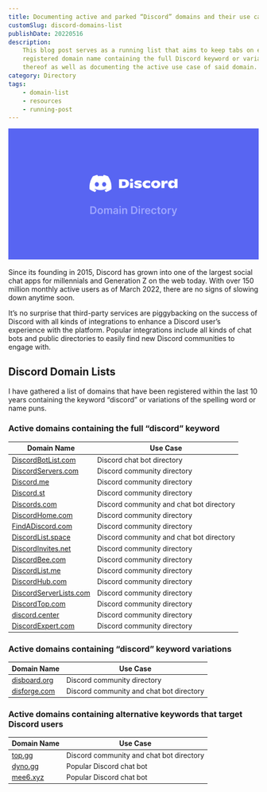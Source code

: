 ```yaml
---
title: Documenting active and parked “Discord” domains and their use cases [May 2022]
customSlug: discord-domains-list
publishDate: 20220516
description:
    This blog post serves as a running list that aims to keep tabs on every
    registered domain name containing the full Discord keyword or variations
    thereof as well as documenting the active use case of said domain.
category: Directory
tags:
    - domain-list
    - resources
    - running-post
---
```


![Discord Domain Directory banner](assets/discorddomaindirectory-banner.png)

Since its founding in 2015, Discord has grown into one of the largest social chat apps for millennials and Generation Z on the web today. With over 150 million monthly active users as of March 2022, there are no signs of slowing down anytime soon.

It’s no surprise that third-party services are piggybacking on the success of Discord with all kinds of integrations to enhance a Discord user’s experience with the platform. Popular integrations include all kinds of chat bots and public directories to easily find new Discord communities to engage with.

## Discord Domain Lists

I have gathered a list of domains that have been registered within the last 10 years containing the keyword “discord” or variations of the spelling word or name puns.

### Active domains containing the full “discord” keyword

<table class="table table-auto">
    <thead class="table-header-group">
        <tr class="table-row">
            <th>Domain Name</th>
            <th>Use Case</th>
        </tr>
    </thead>
    <tbody>
        <tr class="table-row">
            <td class="table-cell"><a href="https://discordbotlist.com/">DiscordBotList.com</a></td>
            <td class="table-cell">Discord chat bot directory</td>
        </tr>
        <tr class="table-row">
            <td class="table-cell"><a href="https://discordservers.com/">DiscordServers.com</a></td>
            <td class="table-cell">Discord community directory</td>
        </tr>
        <tr class="table-row">
            <td class="table-cell"><a href="https://discord.me/">Discord.me</a></td>
            <td class="table-cell">Discord community directory</td>
        </tr>
        <tr class="table-row">
            <td class="table-cell"><a href="https://discord.st/">Discord.st</a></td>
            <td class="table-cell">Discord community directory</td>
        </tr>
        <tr class="table-row">
            <td class="table-cell"><a href="https://discords.com/">Discords.com</a></td>
            <td class="table-cell">Discord community and chat bot directory</td>
        </tr>
        <tr class="table-row">
            <td class="table-cell"><a href="https://discordhome.com/">DiscordHome.com</a></td>
            <td class="table-cell">Discord community directory</td>
        </tr>
        <tr class="table-row">
            <td class="table-cell"><a href="https://findadiscord.com/">FindADiscord.com</a></td>
            <td class="table-cell">Discord community directory</td>
        </tr>
        <tr class="table-row">
            <td class="table-cell"><a href="https://discordlist.space/">DiscordList.space</a></td>
            <td class="table-cell">Discord community and chat bot directory</td>
        </tr>
        <tr class="table-row">
            <td class="table-cell"><a href="https://discordinvites.net/">DiscordInvites.net</a></td>
            <td class="table-cell">Discord community directory</td>
        </tr>
        <tr class="table-row">
            <td class="table-cell"><a href="https://discordbee.com/">DiscordBee.com</a></td>
            <td class="table-cell">Discord community directory</td>
        </tr>
        <tr class="table-row">
            <td class="table-cell"><a href="https://discordlist.me/">DiscordList.me</a></td>
            <td class="table-cell">Discord community directory</td>
        </tr>
        <tr class="table-row">
            <td class="table-cell"><a href="https://discordhub.com/">DiscordHub.com</a></td>
            <td class="table-cell">Discord community directory</td>
        </tr>
        <tr class="table-row">
            <td class="table-cell"><a href="https://discordserverlists.com/">DiscordServerLists.com</a></td>
            <td class="table-cell">Discord community directory</td>
        </tr>
        <tr class="table-row">
            <td class="table-cell"><a href="https://discordtop.com/">DiscordTop.com</a></td>
            <td class="table-cell">Discord community directory</td>
        </tr>
        <tr class="table-row">
            <td class="table-cell"><a href="https://discord.center/">discord.center</a></td>
            <td class="table-cell">Discord community directory</td>
        </tr>
        <tr class="table-row">
            <td class="table-cell"><a href="discordexpert.com/">DiscordExpert.com</a></td>
            <td class="table-cell">Discord community directory</td>
        </tr>
    </tbody>
</table>

### Active domains containing “discord” keyword variations

<table class="table table-auto">
    <thead class="table-header-group">
        <tr class="table-row">
            <th>Domain Name</th>
            <th>Use Case</th>
        </tr>
    </thead>
    <tbody>
        <tr class="table-row">
            <td class="table-cell"><a href="https://disboard.org/">disboard.org</a></td>
            <td class="table-cell">Discord community directory</td>
        </tr>
        <tr class="table-row">
            <td class="table-cell"><a href="https://disforge.com/">disforge.com</a></td>
            <td class="table-cell">Discord community and chat bot directory</td>
        </tr>
    </tbody>
</table>

### Active domains containing alternative keywords that target Discord users

<table class="table table-auto">
    <thead class="table-header-group">
        <tr class="table-row">
            <th>Domain Name</th>
            <th>Use Case</th>
        </tr>
    </thead>
    <tbody>
        <tr class="table-row">
            <td class="table-cell"><a href="https://top.gg/">top.gg</a></td>
            <td class="table-cell">Discord community and chat bot directory</td>
        </tr>
        <tr class="table-row">
            <td class="table-cell"><a href="https://dyno.gg/">dyno.gg</a></td>
            <td class="table-cell">Popular Discord chat bot</td>
        </tr>
        <tr class="table-row">
            <td class="table-cell"><a href="https://mee6.xyz/">mee6.xyz</a></td>
            <td class="table-cell">Popular Discord chat bot</td>
        </tr>
    </tbody>
</table>
